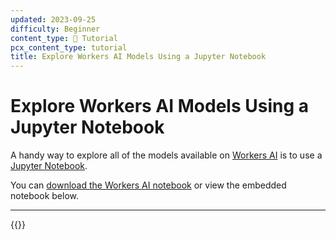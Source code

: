 ```yaml
---
updated: 2023-09-25
difficulty: Beginner
content_type: 📝 Tutorial
pcx_content_type: tutorial
title: Explore Workers AI Models Using a Jupyter Notebook
---
```


# Explore Workers AI Models Using a Jupyter Notebook

A handy way to explore all of the models available on [Workers AI](/workers-ai) is to use a [Jupyter Notebook](https://jupyter.org/).


You can [download the Workers AI notebook](/workers-ai/static/documentation/notebooks/cloudflare-workers-ai.ipynb) or view the embedded notebook below.


[comment]: <> (The markdown below is auto-generated from https://github.com/craigsdennis/notebooks-cloudflare-workers-ai)

---

{{<render file="_workers-ai-api-ipynb.md">}}